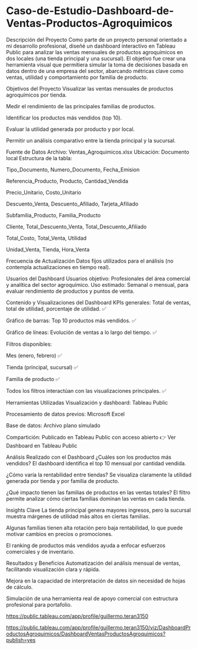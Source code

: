 # Caso-de-Estudio-Dashboard-de-Ventas-Productos-Agroquimicos

Descripción del Proyecto
Como parte de un proyecto personal orientado a mi desarrollo profesional, diseñé un dashboard interactivo en Tableau Public para analizar las ventas mensuales de productos agroquímicos en dos locales (una tienda principal y una sucursal). El objetivo fue crear una herramienta visual que permitiera simular la toma de decisiones basada en datos dentro de una empresa del sector, abarcando métricas clave como ventas, utilidad y comportamiento por familia de producto.

Objetivos del Proyecto
Visualizar las ventas mensuales de productos agroquímicos por tienda.

Medir el rendimiento de las principales familias de productos.

Identificar los productos más vendidos (top 10).

Evaluar la utilidad generada por producto y por local.

Permitir un análisis comparativo entre la tienda principal y la sucursal.

Fuente de Datos
Archivo: Ventas_Agroquimicos.xlsx
Ubicación: Documento local
Estructura de la tabla:

Tipo_Documento, Numero_Documento, Fecha_Emision

Referencia_Producto, Producto, Cantidad_Vendida

Precio_Unitario, Costo_Unitario

Descuento_Venta, Descuento_Afiliado, Tarjeta_Afiliado

Subfamilia_Producto, Familia_Producto

Cliente, Total_Descuento_Venta, Total_Descuento_Afiliado

Total_Costo, Total_Venta, Utilidad

Unidad_Venta, Tienda, Hora_Venta

Frecuencia de Actualización
Datos fijos utilizados para el análisis (no contempla actualizaciones en tiempo real).

Usuarios del Dashboard
Usuarios objetivo: Profesionales del área comercial y analítica del sector agroquímico.
Uso estimado: Semanal o mensual, para evaluar rendimiento de productos y puntos de venta.

Contenido y Visualizaciones del Dashboard
KPIs generales: Total de ventas, total de utilidad, porcentaje de utilidad. ✅

Gráfico de barras: Top 10 productos más vendidos. ✅

Gráfico de líneas: Evolución de ventas a lo largo del tiempo. ✅

Filtros disponibles:

Mes (enero, febrero) ✅

Tienda (principal, sucursal) ✅

Familia de producto ✅

Todos los filtros interactúan con las visualizaciones principales. ✅

Herramientas Utilizadas
Visualización y dashboard: Tableau Public

Procesamiento de datos previos: Microsoft Excel

Base de datos: Archivo plano simulado

Compartición: Publicado en Tableau Public con acceso abierto
👉 Ver Dashboard en Tableau Public

Análisis Realizado con el Dashboard
¿Cuáles son los productos más vendidos?
El dashboard identifica el top 10 mensual por cantidad vendida.

¿Cómo varía la rentabilidad entre tiendas?
Se visualiza claramente la utilidad generada por tienda y por familia de producto.

¿Qué impacto tienen las familias de productos en las ventas totales?
El filtro permite analizar cómo ciertas familias dominan las ventas en cada tienda.

Insights Clave
La tienda principal genera mayores ingresos, pero la sucursal muestra márgenes de utilidad más altos en ciertas familias.

Algunas familias tienen alta rotación pero baja rentabilidad, lo que puede motivar cambios en precios o promociones.

El ranking de productos más vendidos ayuda a enfocar esfuerzos comerciales y de inventario.

Resultados y Beneficios
Automatización del análisis mensual de ventas, facilitando visualización clara y rápida.

Mejora en la capacidad de interpretación de datos sin necesidad de hojas de cálculo.

Simulación de una herramienta real de apoyo comercial con estructura profesional para portafolio.

https://public.tableau.com/app/profile/guillermo.teran3150 

https://public.tableau.com/app/profile/guillermo.teran3150/viz/DashboardProductosAgroquimicos/DashboardVentasProductosAgroquimicos?publish=yes



